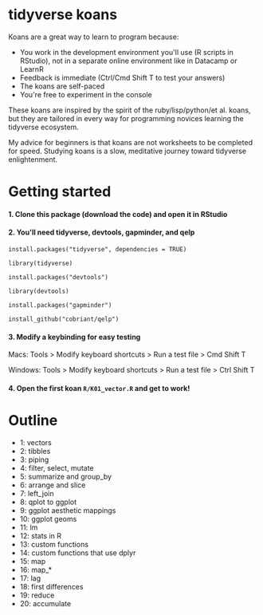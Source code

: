 # tidyverse koans

Koans are a great way to learn to program because:

  - You work in the development environment you'll use (R scripts in RStudio), not in a separate online environment like in Datacamp or LearnR
  - Feedback is immediate (Ctrl/Cmd Shift T to test your answers)
  - The koans are self-paced
  - You're free to experiment in the console
  
These koans are inspired by the spirit of the ruby/lisp/python/et al. koans, but they are tailored in every way for programming novices learning the tidyverse ecosystem. 

My advice for beginners is that koans are not worksheets to be completed for speed. Studying koans is a slow, meditative journey toward tidyverse enlightenment.

# Getting started

#### 1. Clone this package (download the code) and open it in RStudio

#### 2. You'll need tidyverse, devtools, gapminder, and qelp

`install.packages("tidyverse", dependencies = TRUE)`

`library(tidyverse)`

`install.packages("devtools")`

`library(devtools)`

`install.packages("gapminder")`

`install_github("cobriant/qelp")`

#### 3. Modify a keybinding for easy testing

Macs:
Tools > Modify keyboard shortcuts > Run a test file > Cmd Shift T

Windows:
Tools > Modify keyboard shortcuts > Run a test file > Ctrl Shift T

#### 4. Open the first koan `R/K01_vector.R` and get to work!


# Outline

- 1: vectors
- 2: tibbles
- 3: piping
- 4: filter, select, mutate
- 5: summarize and group_by
- 6: arrange and slice
- 7: left_join
- 8: qplot to ggplot
- 9: ggplot aesthetic mappings
- 10: ggplot geoms
- 11: lm
- 12: stats in R
- 13: custom functions
- 14: custom functions that use dplyr
- 15: map
- 16: map_*
- 17: lag
- 18: first differences
- 19: reduce
- 20: accumulate

